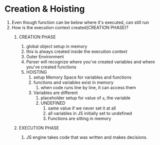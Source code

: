 # Creation & Hoisting
1. Even though function can be below where it's executed, can still run
2. How is the execution context created(CREATION PHASE)?
   1.  CREATION PHASE
       1.  global object setup in memory
       2.  this is always created inside the execution context
       3.  Outer Environment
       4.  Parser will recognize where you've created variables and where you've created functions
       5.  HOISTING
           1. setup Memory Space for variables and functions
           2. functions and variables exist in memory
              1. when code runs line by line, it can access them
           3. Variables are different
              1. placeholder setup for value of `a`, the variable
              2. UNDEFINED
                 1. same value if we never set it at all
                 2. all variables in JS initially set to undefined
                 3. Functions are sitting in memory

    1. EXECUTION PHASE
       1. JS engine takes code that was written and makes decisions.